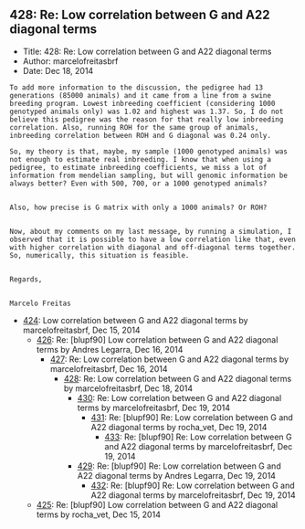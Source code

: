 ## 428: Re: Low correlation between G and A22 diagonal terms

- Title: 428: Re: Low correlation between G and A22 diagonal terms
- Author: marcelofreitasbrf
- Date: Dec 18, 2014

```
To add more information to the discussion, the pedigree had 13 generations (85000 animals) and it came from a line from a swine breeding program. Lowest inbreeding coefficient (considering 1000 genotyped animals only) was 1.02 and highest was 1.37. So, I do not believe this pedigree was the reason for that really low inbreeding correlation. Also, running ROH for the same group of animals, inbreeding correlation between ROH and G diagonal was 0.24 only. 

So, my theory is that, maybe, my sample (1000 genotyped animals) was not enough to estimate real inbreeding. I know that when using a pedigree, to estimate inbreeding coefficients, we miss a lot of information from mendelian sampling, but will genomic information be always better? Even with 500, 700, or a 1000 genotyped animals?


Also, how precise is G matrix with only a 1000 animals? Or ROH?


Now, about my comments on my last message, by running a simulation, I observed that it is possible to have a low correlation like that, even with higher correlation with diagonal and off-diagonal terms together. So, numerically, this situation is feasible.


Regards,


Marcelo Freitas
```

- [424](0424.md): Low correlation between G and A22 diagonal terms by marcelofreitasbrf, Dec 15, 2014
    - [426](0426.md): Re: [blupf90] Low correlation between G and A22 diagonal terms by Andres Legarra, Dec 16, 2014
        - [427](0427.md): Re: Low correlation between G and A22 diagonal terms by marcelofreitasbrf, Dec 16, 2014
            - [428](0428.md): Re: Low correlation between G and A22 diagonal terms by marcelofreitasbrf, Dec 18, 2014
                - [430](0430.md): Re: Low correlation between G and A22 diagonal terms by marcelofreitasbrf, Dec 19, 2014
                    - [431](0431.md): Re: [blupf90] Re: Low correlation between G and A22 diagonal terms by rocha_vet, Dec 19, 2014
                        - [433](0433.md): Re: [blupf90] Re: Low correlation between G and A22 diagonal terms by marcelofreitasbrf, Dec 19, 2014
                - [429](0429.md): Re: [blupf90] Re: Low correlation between G and A22 diagonal terms by Andres Legarra, Dec 19, 2014
                    - [432](0432.md): Re: [blupf90] Re: Low correlation between G and A22 diagonal terms by marcelofreitasbrf, Dec 19, 2014
    - [425](0425.md): Re: [blupf90] Low correlation between G and A22 diagonal terms by rocha_vet, Dec 15, 2014

